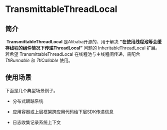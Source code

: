 # TransmittableThreadLocal 

## 简介

​	**TransmittableThreadLocal** 是Alibaba开源的、用于解决 **“在使用线程池等会缓存线程的组件情况下传递ThreadLocal”** 问题的 InheritableThreadLocal 扩展。若希望 TransmittableThreadLocal 在线程池与主线程间传递，需配合 *TtlRunnable* 和 *TtlCallable* 使用。

## 使用场景

下面是几个典型场景例子。

* 分布式跟踪系统

* 应用容器或上层框架跨应用代码给下层SDK传递信息

* 日志收集记录系统上下文



